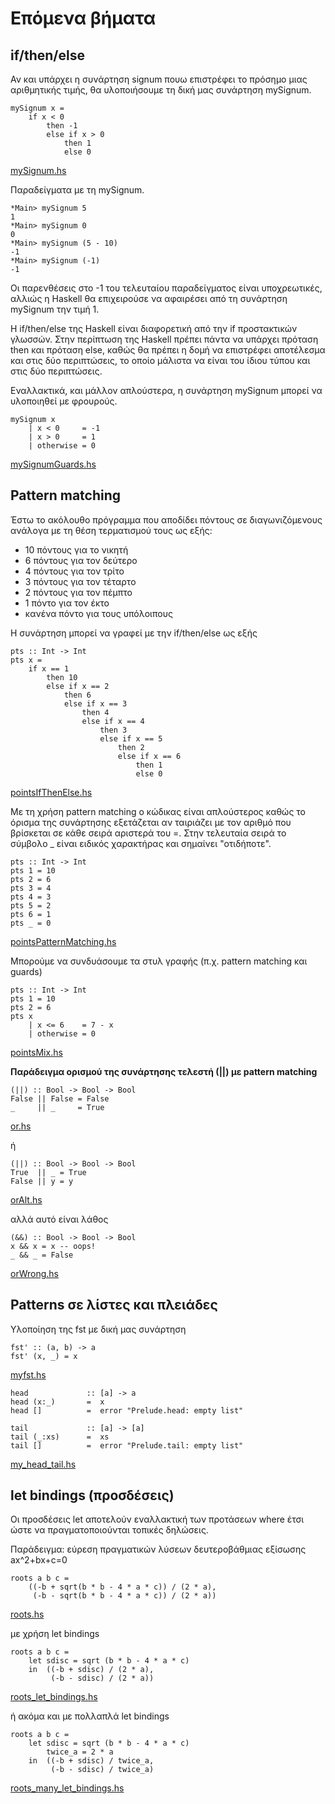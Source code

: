 # Επόμενα βήματα

## if/then/else

Αν και υπάρχει η συνάρτηση signum πουω επιστρέφει το πρόσημο μιας αριθμητικής τιμής, θα υλοποιήσουμε τη δική μας συνάρτηση mySignum.

```
mySignum x =
    if x < 0 
        then -1
        else if x > 0
            then 1
            else 0
```

[mySignum.hs](./mySignum.hs)

Παραδείγματα με τη mySignum.

```
*Main> mySignum 5
1
*Main> mySignum 0
0
*Main> mySignum (5 - 10)
-1
*Main> mySignum (-1)
-1
```

Οι παρενθέσεις στο -1 του τελευταίου παραδείγματος είναι υποχρεωτικές, αλλιώς η Haskell θα επιχειρούσε να αφαιρέσει από τη συνάρτηση mySignum την τιμή 1.

Η if/then/else της Haskell είναι διαφορετική από την if προστακτικών γλωσσών. Στην περίπτωση της Haskell πρέπει πάντα να υπάρχει πρόταση then και πρόταση else, καθώς θα πρέπει η δομή να επιστρέφει αποτέλεσμα και στις δύο περιπτώσεις, το οποίο μάλιστα να είναι του ίδιου τύπου και στις δύο περιπτώσεις.

Εναλλακτικά, και μάλλον απλούστερα, η συνάρτηση mySignum μπορεί να υλοποιηθεί με φρουρούς.

```
mySignum x
    | x < 0     = -1
    | x > 0     = 1
    | otherwise = 0
```

[mySignumGuards.hs](./mySignumGuards.hs)

## Pattern matching

Έστω το ακόλουθο πρόγραμμα που αποδίδει πόντους σε διαγωνιζόμενους ανάλογα με τη θέση τερματισμού τους ως εξής:

* 10 πόντους για το νικητή
* 6 πόντους για τον δεύτερο
* 4 πόντους για τον τρίτο
* 3 πόντους για τον τέταρτο
* 2 πόντους για τον πέμπτο
* 1 πόντο για τον έκτο
* κανένα πόντο για τους υπόλοιπους

Η συνάρτηση μπορεί να γραφεί με την if/then/else ως εξής

```
pts :: Int -> Int
pts x =
    if x == 1
        then 10
        else if x == 2
            then 6
            else if x == 3
                then 4
                else if x == 4
                    then 3
                    else if x == 5
                        then 2
                        else if x == 6
                            then 1
                            else 0
```

[pointsIfThenElse.hs](./pointsIfThenElse.hs)

Με τη χρήση pattern matching ο κώδικας είναι απλούστερος καθώς το όρισμα της συνάρτησης εξετάζεται αν ταιριάζει με τον αριθμό που βρίσκεται σε κάθε σειρά αριστερά του =. Στην τελευταία σειρά το σύμβολο  _ είναι ειδικός χαρακτήρας και σημαίνει "οτιδήποτε".

```
pts :: Int -> Int
pts 1 = 10
pts 2 = 6
pts 3 = 4
pts 4 = 3
pts 5 = 2
pts 6 = 1
pts _ = 0
```

[pointsPatternMatching.hs](./pointsPatternMatching.hs)


Μπορούμε να συνδυάσουμε τα στυλ γραφής (π.χ. pattern matching και guards)


```
pts :: Int -> Int
pts 1 = 10
pts 2 = 6
pts x
    | x <= 6    = 7 - x
    | otherwise = 0
```

[pointsMix.hs](./pointsMix.hs)

**Παράδειγμα ορισμού της συνάρτησης τελεστή (||) με pattern matching**

```
(||) :: Bool -> Bool -> Bool
False || False = False
_     || _     = True
```
[or.hs](./or.hs)

ή 

```
(||) :: Bool -> Bool -> Bool
True  || _ = True
False || y = y
```
[orAlt.hs](./orAlt.hs)

αλλά αυτό είναι λάθος

```
(&&) :: Bool -> Bool -> Bool
x && x = x -- oops!
_ && _ = False
```

[orWrong.hs](./orWrong.hs)

## Patterns σε λίστες και πλειάδες

Υλοποίηση της fst με δική μας συνάρτηση

```
fst' :: (a, b) -> a
fst' (x, _) = x
```

[myfst.hs](./myfst.hs)

```
head             :: [a] -> a
head (x:_)       =  x
head []          =  error "Prelude.head: empty list"

tail             :: [a] -> [a]
tail (_:xs)      =  xs
tail []          =  error "Prelude.tail: empty list"
```

[my_head_tail.hs](./my_head_tail.hs)

## let bindings (προσδέσεις)

Οι προσδέσεις let αποτελούν εναλλακτική των προτάσεων where έτσι ώστε να πραγματοποιούνται τοπικές δηλώσεις.

Παράδειγμα: εύρεση πραγματικών λύσεων δευτεροβάθμιας εξίσωσης ax^2+bx+c=0

```
roots a b c =
    ((-b + sqrt(b * b - 4 * a * c)) / (2 * a),
     (-b - sqrt(b * b - 4 * a * c)) / (2 * a))
```

[roots.hs](./roots.hs)

με χρήση let bindings

```
roots a b c =
    let sdisc = sqrt (b * b - 4 * a * c)
    in  ((-b + sdisc) / (2 * a),
         (-b - sdisc) / (2 * a))
```

[roots_let_bindings.hs](./roots_let_bindings.hs)

ή ακόμα και με πολλαπλά let bindings


```
roots a b c =
    let sdisc = sqrt (b * b - 4 * a * c)
        twice_a = 2 * a
    in  ((-b + sdisc) / twice_a,
         (-b - sdisc) / twice_a)
```

[roots_many_let_bindings.hs](./roots_many_let_bindings.hs)

